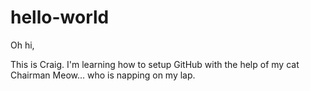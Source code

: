 # hello-world

Oh hi,

This is Craig. I'm learning how to setup GitHub with the help of my cat Chairman Meow... who is napping on my lap.
